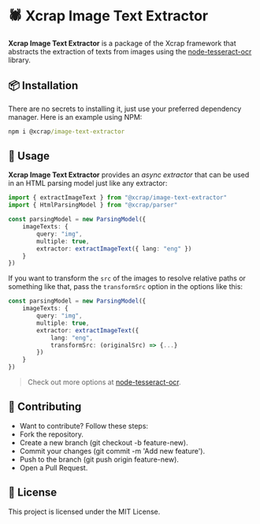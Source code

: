 # 🕷️ Xcrap Image Text Extractor

**Xcrap Image Text Extractor** is a package of the Xcrap framework that abstracts the extraction of texts from images using the [node-tesseract-ocr](https://www.npmjs.com/package/node-tesseract-ocr) library.

## 📦 Installation

There are no secrets to installing it, just use your preferred dependency manager. Here is an example using NPM:

```cmd
npm i @xcrap/image-text-extractor
```

## 🚀 Usage

**Xcrap Image Text Extractor** provides an *async extractor* that can be used in an HTML parsing model just like any extractor:

```ts
import { extractImageText } from "@xcrap/image-text-extractor"
import { HtmlParsingModel } from "@xcrap/parser"

const parsingModel = new ParsingModel({
	imageTexts: {
		query: "img",
		multiple: true,
		extractor: extractImageText({ lang: "eng" })
	}
})
```

If you want to transform the `src` of the images to resolve relative paths or something like that, pass the `transformSrc` option in the options like this:

```ts
const parsingModel = new ParsingModel({ 
    imageTexts: {
        query: "img",
        multiple: true,
        extractor: extractImageText({
            lang: "eng",
            transformSrc: (originalSrc) => {...}
        })
    }
})
```

> Check out more options at [node-tesseract-ocr](https://www.npmjs.com/package/node-tesseract-ocr).

## 🤝 Contributing

- Want to contribute? Follow these steps:
- Fork the repository.
- Create a new branch (git checkout -b feature-new).
- Commit your changes (git commit -m 'Add new feature').
- Push to the branch (git push origin feature-new).
- Open a Pull Request.

## 📝 License

This project is licensed under the MIT License.